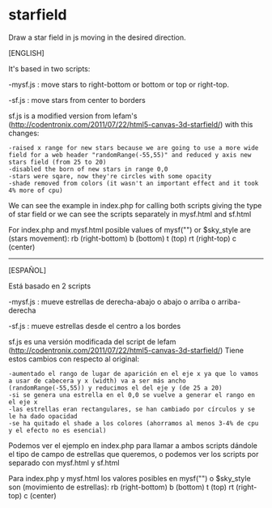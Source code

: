 # starfield
Draw a star field in js moving in the desired direction.

[ENGLISH]

It's based in two scripts:

-mysf.js : move stars to right-bottom or bottom or top or right-top.

-sf.js   : move stars from center to borders

sf.js is a modified version from lefam's (http://codentronix.com/2011/07/22/html5-canvas-3d-starfield/)
with this changes:

	-raised x range for new stars because we are going to use a more wide field for a web header "randomRange(-55,55)" and reduced y axis new stars field (from 25 to 20)
	-disabled the born of new stars in range 0,0
	-stars were sqare, now they're circles with some opacity
	-shade removed from colors (it wasn't an important effect and it took 4% more of cpu)


We can see the example in index.php for calling both scripts giving the type of star field or we can see the scripts separately in mysf.html and sf.html

For index.php and mysf.html posible values of mysf("") or $sky_style are (stars movement):
rb (right-bottom)
b (bottom)
t (top)
rt (right-top)
c (center)


--------------------------------------------

[ESPAÑOL]

Está basado en 2 scripts

-mysf.js : mueve estrellas de derecha-abajo o abajo o arriba o arriba-derecha

-sf.js   : mueve estrellas desde el centro a los bordes

sf.js es una versión modificada del script de lefam (http://codentronix.com/2011/07/22/html5-canvas-3d-starfield/)
Tiene estos cambios con respecto al original:

	-aumentado el rango de lugar de aparición en el eje x ya que lo vamos a usar de cabecera y x (width) va a ser más ancho (randomRange(-55,55)) y reducimos el del eje y (de 25 a 20)
	-si se genera una estrella en el 0,0 se vuelve a generar el rango en el eje x
	-las estrellas eran rectangulares, se han cambiado por círculos y se le ha dado opacidad
	-se ha quitado el shade a los colores (ahorramos al menos 3-4% de cpu y el efecto no es esencial)

Podemos ver el ejemplo en index.php para llamar a ambos scripts dándole el tipo de campo de estrellas que queremos, o podemos ver los scripts por separado con mysf.html y sf.html

Para index.php y mysf.html los valores posibles en mysf("") o $sky_style son (movimiento de estrellas):
rb (right-bottom)
b (bottom)
t (top)
rt (right-top)
c (center)
